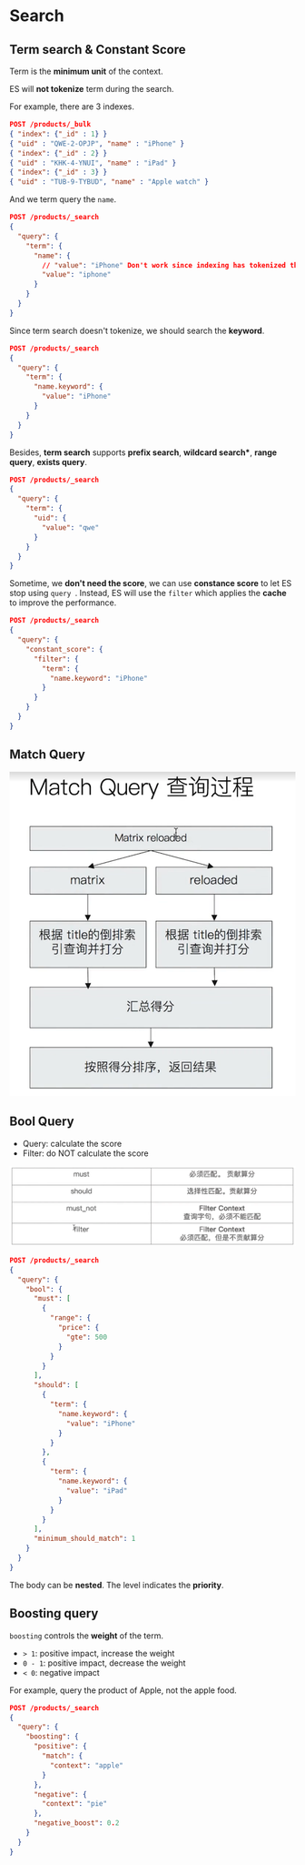 # Search

## Term search & Constant Score

Term is the **minimum unit** of the context.

ES will **not tokenize** term during the search.

For example, there are 3 indexes.

```json
POST /products/_bulk
{ "index": {"_id" : 1} }
{ "uid" : "QWE-2-OPJP", "name" : "iPhone" }
{ "index": {"_id" : 2} }
{ "uid" : "KHK-4-YNUI", "name" : "iPad" }
{ "index": {"_id" : 3} }
{ "uid" : "TUB-9-TYBUD", "name" : "Apple watch" }
```

And we term query the `name`.

```json
POST /products/_search
{
  "query": {
    "term": {
      "name": {
        // "value": "iPhone" Don't work since indexing has tokenized the word, and term search doesn't
        "value": "iphone"
      }
    }
  }
}
```

Since term search doesn't tokenize, we should search the **keyword**.

```json
POST /products/_search
{
  "query": {
    "term": {
      "name.keyword": {
        "value": "iPhone"
      }
    }
  }
}
```

Besides, **term search** supports **prefix search**, **wildcard search\***, **range query**, **exists query**.

```json
POST /products/_search
{
  "query": {
    "term": {
      "uid": {
        "value": "qwe"
      }
    }
  }
}
```

Sometime, we **don't need the score**, we can use **constance score** to let ES stop using `query `. Instead, ES will use the `filter` which applies the **cache** to improve the performance.

```json
POST /products/_search
{
  "query": {
    "constant_score": {
      "filter": {
        "term": {
          "name.keyword": "iPhone"
        }
      }
    }
  }
}
```

## Match Query

![match-query](./images/match-query-process.png)

## Bool Query

- Query: calculate the score
- Filter: do NOT calculate the score

![bool-query](./images/bool-query.png)

```json
POST /products/_search
{
  "query": {
    "bool": {
      "must": [
        {
          "range": {
            "price": {
              "gte": 500
            }
          }
        }
      ],
      "should": [
        {
          "term": {
            "name.keyword": {
              "value": "iPhone"
            }
          }
        },
        {
          "term": {
            "name.keyword": {
              "value": "iPad"
            }
          }
        }
      ],
      "minimum_should_match": 1
    }
  }
}
```

The body can be **nested**. The level indicates the **priority**.

## Boosting query

`boosting` controls the **weight** of the term.

- `> 1`: positive impact, increase the weight
- `0 - 1`: positive impact, decrease the weight
- `< 0`: negative impact

For example, query the product of Apple, not the apple food.

```json
POST /products/_search
{
  "query": {
    "boosting": {
      "positive": {
        "match": {
          "context": "apple"
        }
      },
      "negative": {
        "context": "pie"
      },
      "negative_boost": 0.2
    }
  }
}
```
